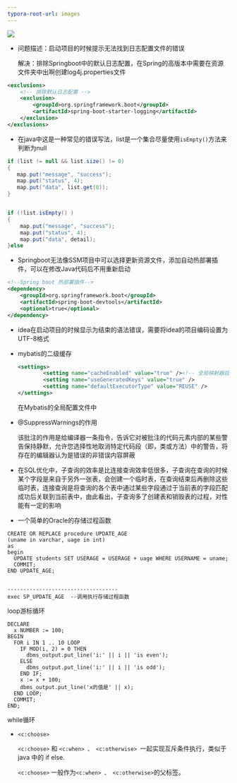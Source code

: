 ```yaml
---
typora-root-url: images
---
```




![](/QQ截图20191205155859.png)

- 问题描述：启动项目的时候提示无法找到日志配置文件的错误

  解决：排除Springboot中的默认日志配置，在Spring的高版本中需要在资源文件夹中出啊创建log4j.properties文件

```xml
<exclusions>
    <!-- 排除默认日志配置 -->
    <exclusion>
        <groupId>org.springframework.boot</groupId>
        <artifactId>spring-boot-starter-logging</artifactId>
    </exclusion>
</exclusions>
```



- 在java中这是一种常见的错误写法，list是一个集合尽量使用`isEmpty()`方法来判断为null


```java 
if (list != null && list.size() != 0)
{
   map.put("message", "success");
   map.put("status", 4);
   map.put("data", list.get(0));
}


if (!list.isEmpty() )
{
    map.put("message", "success");
    map.put("status", 4);
    map.put("data", detail);
}else
```



- Springboot无法像SSM项目中可以选择更新资源文件，添加自动热部署插件，可以在修改Java代码后不用重新启动


```xml
<!--Spring boot 热部署插件-->
<dependency>
    <groupId>org.springframework.boot</groupId>
    <artifactId>spring-boot-devtools</artifactId>
    <optional>true</optional>
</dependency>
```



- idea在启动项目的时候显示为结束的语法错误，需要将idea的项目编码设置为UTF-8格式



- mybatis的二级缓存

  ```xml
  <settings> 
          <setting name="cacheEnabled" value="true" /><!-- 全局映射器启用缓存 -->   
          <setting name="useGeneratedKeys" value="true" /> 
          <setting name="defaultExecutorType" value="REUSE" /> 
  </settings>
  ```

  在Mybatis的全局配置文件中
  
  

- @SuppressWarnings的作用

  该批注的作用是给编译器一条指令，告诉它对被批注的代码元素内部的某些警告保持静默，允许您选择性地取消特定代码段（即，类或方法）中的警告，将存在的编辑器认为是错误的非错误内容屏蔽

  

- 在SQL优化中，子查询的效率是比连接查询效率低很多，子查询在查询的时候某个字段是来自于另外一张表，会创建一个临时表，在查询结束后再删除这些临时表，连接查询是将查询的各个表中通过某些字段通过于当前表的字段匹配成功后关联到当前表中，由此看出，子查询多了创建表和销毁表的过程，对性能有一定的影响



- 一个简单的Oracle的存储过程函数

```PLSQL
CREATE OR REPLACE procedure UPDATE_AGE
(uname in varchar, uage in int)
as
begin
  UPDATE students SET USERAGE = USERAGE + uage WHERE USERNAME = uname;
  COMMIT;
END UPDATE_AGE;


-----------------------------------
exec SP_UPDATE_AGE	--调用执行存储过程函数

```

loop游标循环

```PLSQL
DECLARE
  x NUMBER := 100;
BEGIN
  FOR i IN 1 .. 10 LOOP
    IF MOD(i, 2) = 0 THEN
      dbms_output.put_line('i:' || i || 'is even');
    ELSE
      dbms_output.put_line('i:' || i || 'is odd');
    END IF;
    x := x + 100;
    dbms_output.put_line('x的值是' || x);
  END LOOP;
  COMMIT;
END;  
```

while循环



- `<c:choose>`

  `<c:choose>` 和 `<c:when> 、 <c:otherwise> `一起实现互斥条件执行，类似于 java 中的 if else.

  `<c:choose>` 一般作为` <c:when> 、 <c:otherwise> `的父标签。

